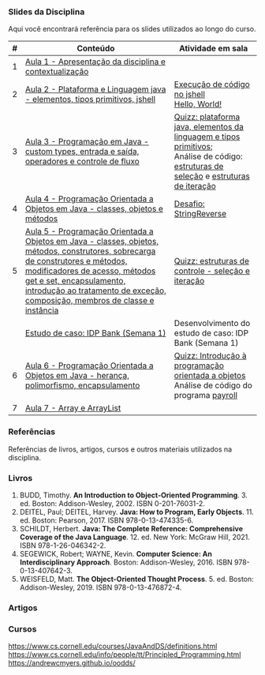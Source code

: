 ### Slides da Disciplina

Aqui você encontrará referência para os slides utilizados ao longo do curso.

|#|Conteúdo|Atividade em sala|
|---|---|---|
|1|[Aula 1 - Apresentação da disciplina e contextualização](https://1drv.ms/p/s!Avnn2LcOmn0Y3ltEAM4VkDlZVnQZ?e=a8rE6j)| |
|2|[Aula 2 - Plataforma e Linguagem java - elementos, tipos primitivos, jshell](https://1drv.ms/p/s!Avnn2LcOmn0Y3xZnW3vJA-cF9oB2?e=5xlCcv)| [Execução de código no jshell](./examples/02a-elements-primitives-jshell/) <br> [Hello, World!](/lectures/examples/00-hello)|
|3|[Aula 3 - Programação em Java - custom types, entrada e saída, operadores e controle de fluxo](https://1drv.ms/p/s!Avnn2LcOmn0Y3zPoINGBudmIix2X?e=H5Orac)| [Quizz: plataforma java, elementos da linguagem e tipos primitivos](https://idp2.vevox.com/#/share/AIMIDN010NEQOHBNNEZA/meetingdata/710808/session/714745/pollresults); <br> Análise de código: [estruturas de seleção](/lectures/examples/04-selection-statements/) e [estruturas de iteração](/lectures/examples/05-iteration-statements/)|
|4|[Aula 4 - Programação Orientada a Objetos em Java - classes, objetos e métodos](https://1drv.ms/p/s!Avnn2LcOmn0Y3z07tfmzQYKuLXJK?e=WDMEbX)| [Desafio: StringReverse](../challenges/01-reverse)|
| 5 | [Aula 5 - Programação Orientada a Objetos em Java - classes, objetos, métodos, construtores, sobrecarga de construtores e métodos, modificadores de acesso, métodos get e set, encapsulamento, introdução ao tratamento de exceção, composição, membros de classe e instância](https://1drv.ms/p/s!Avnn2LcOmn0Y31s3uczqB-Lou_2O?e=q233L4)| [Quizz: estruturas de controle - seleção e iteração](https://idp2.vevox.com/#/share/URPMNU5HMDKBS9BH8YFK/meetingdata/717548/session/721485) |
|  | [Estudo de caso: IDP Bank (Semana 1)](../challenges/02-bank/) | Desenvolvimento do estudo de caso: IDP Bank (Semana 1) |
| 6 | [Aula 6 - Programação Orientada a Objetos em Java - herança, polimorfismo, encapsulamento](https://1drv.ms/p/s!Avnn2LcOmn0Y32GgrYpPTFA8lUHl?e=u7L4jb)| [Quizz: Introdução à programação orientada a objetos]() <br> Análise de código do programa [payroll](./examples/09-inheritance/payroll/) |
| 7 | [Aula 7 - Array e ArrayList](https://1drv.ms/p/s!Avnn2LcOmn0Y31mEsDxOHyKDT0OE?e=QwcIjL) |  |

### Referências

Referências de livros, artigos, cursos e outros materiais utilizados na disciplina.

### Livros

1. BUDD, Timothy. **An Introduction to Object-Oriented Programming**. 3. ed. Boston: Addison-Wesley, 2002. ISBN 0-201-76031-2.
2. DEITEL, Paul; DEITEL, Harvey. **Java: How to Program, Early Objects**. 11. ed. Boston: Pearson, 2017. ISBN 978-0-13-474335-6.
3. SCHILDT, Herbert. **Java: The Complete Reference: Comprehensive Coverage of the Java Language**. 12. ed. New York: McGraw Hill, 2021. ISBN 978-1-26-046342-2.
4. SEGEWICK, Robert; WAYNE, Kevin. **Computer Science: An Interdisciplinary Approach**. Boston: Addison-Wesley, 2016. ISBN 978-0-13-407642-3.
5. WEISFELD, Matt. **The Object-Oriented Thought Process**. 5. ed. Boston: Addison-Wesley, 2019. ISBN 978-0-13-476872-4.

### Artigos

### Cursos

https://www.cs.cornell.edu/courses/JavaAndDS/definitions.html
https://www.cs.cornell.edu/info/people/tt/Principled_Programming.html
https://andrewcmyers.github.io/oodds/



